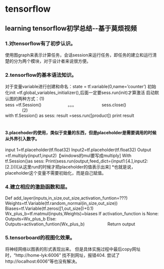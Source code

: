 # tensorflow
learning
tensorflow初学总结--基于莫烦视频
----
### 1.对tensorflow有了初步认识。 <br>
使用图graph来表示计算任务，会话session来运行任务，即任务的建立和运行清楚的分为两个模块，对于设计者来说很方便。 <br>
### 2.tensorflow的基本语法知识。
对于变量variable进行创建和命名：state = tf.variable(0,name=’counter’)
初始化init =tf.global_variables_initializer(),后面一定要sess.run(init)才算激活
启动默认图的两种方式：(1)<br>
                      sess =tf.Session()
                      。。。
                      sess.close()
                      
                   (2)<br>
                      with tf.Session() as sess:
                          result =sess.run([product])
                          print result
                      
#### 3.placehoder的使用，类似于变量的东西，但是placeholder是需要调用的时候从外界引入数字。
  input 1=tf.placeholder(tf.float32)
  Input2=tf.placeholder(tf.float32)
  Output =tf.multiply(input1,input2)【windows的mul要写成multiply]
  With tf.Session()as sess:
 Print(sess.run(output,feed_dict={input1:[4.],input2:[2.]}))[从这里run的时候才把placeholder的值表示出来]
*也就是说，placeholder这个变量不需要初始化，而是自己赋值。
### 4.建立相应的激励函数和层。
  Def add_layer(inputs,in_size,out_size,activation_funtion=???) 
  Weights=tf.Variable(tf.random_normal(in_size,out_size))
    Biases=tf.Variable(tf.zeros([1,out_size])+0.1)
     Wx_plus_b=tf.matmul(inputs,Weights)+biases
       If activation_function is None:
          Outputs=Wx_plus_b
              Else:<br>
               Outputs=activation_funtion(Wx_plus_b)
                   Return output<br>
### 5.tensorboard的视图化效果。
  将神经网络以图表的形式表现出来。
  但是具体实施过程中最后copy网址时，“http://home-lyk:6006” 找不到网址，报错404.
  尝试了http://localhost:6006”等也没有解决。<br>
